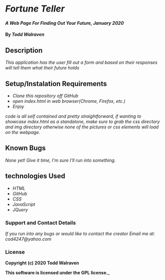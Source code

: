# _**Fortune Teller**_

#### _A Web Page For Finding Out Your Future, January 2020_

#### By _**Todd Walraven**_

## Description

_This application has the user fill out a form and based on their responses will tell them what their future holds_

## Setup/Instalation Requirements

* _Clone this repository off GitHub_
* _open index.html in web browser(Chrome, Firefox, etc.)_
* _Enjoy_

_code is all self contained and pretty straightforward, if wanting to showcase index.html as a standalone, make sure to grab the css directory and img directory otherwise none of the pictures or css elements will load on the webpage._

## Known Bugs

_None yet! Give it time, I'm sure I'll run into something._

## technologies Used

* _HTML_
* _GitHub_
* _CSS_
* _JavaScript_
* _JQuery_

### Support and Contact Details

_If you run into any bugs or would like to contact the creator Email me at: cod4247@yahoo.com_

### License

**Copyright (c) 2020 Todd Walraven**

**This software is licensed under the GPL license.**_